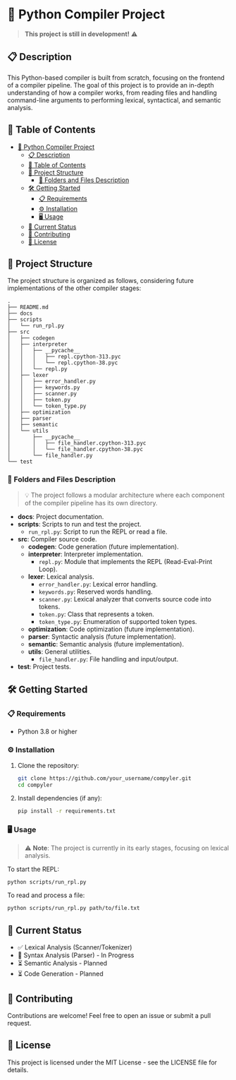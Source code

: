 # 🐍 Python Compiler Project

> **This project is still in development!** ⚠️

## 📋 Description

This Python-based compiler is built from scratch, focusing on the frontend of a compiler pipeline. The goal of this project is to provide an in-depth understanding of how a compiler works, from reading files and handling command-line arguments to performing lexical, syntactical, and semantic analysis.

## 📑 Table of Contents

- [🐍 Python Compiler Project](#-python-compiler-project)
  - [📋 Description](#-description)
  - [📑 Table of Contents](#-table-of-contents)
  - [📁 Project Structure](#-project-structure)
    - [📂 Folders and Files Description](#-folders-and-files-description)
  - [🛠️ Getting Started](#️-getting-started)
    - [📋 Requirements](#-requirements)
    - [⚙️ Installation](#️-installation)
    - [🖥️ Usage](#️-usage)
  - [🔄 Current Status](#-current-status)
  - [🤝 Contributing](#-contributing)
  - [📜 License](#-license)

## 📁 Project Structure

The project structure is organized as follows, considering future implementations of the other compiler stages:

```
.
├── README.md
├── docs
├── scripts
│   └── run_rpl.py
├── src
│   ├── codegen
│   ├── interpreter
│   │   ├── __pycache__
│   │   │   ├── repl.cpython-313.pyc
│   │   │   └── repl.cpython-38.pyc
│   │   └── repl.py
│   ├── lexer
│   │   ├── error_handler.py
│   │   ├── keywords.py
│   │   ├── scanner.py
│   │   ├── token.py
│   │   └── token_type.py
│   ├── optimization
│   ├── parser
│   ├── semantic
│   └── utils
│       ├── __pycache__
│       │   ├── file_handler.cpython-313.pyc
│       │   └── file_handler.cpython-38.pyc
│       └── file_handler.py
└── test
```

### 📂 Folders and Files Description

> 💡 The project follows a modular architecture where each component of the compiler pipeline has its own directory.

- **docs**: Project documentation.
- **scripts**: Scripts to run and test the project.
  - `run_rpl.py`: Script to run the REPL or read a file.
- **src**: Compiler source code.
  - **codegen**: Code generation (future implementation).
  - **interpreter**: Interpreter implementation.
    - `repl.py`: Module that implements the REPL (Read-Eval-Print Loop).
  - **lexer**: Lexical analysis.
    - `error_handler.py`: Lexical error handling.
    - `keywords.py`: Reserved words handling.
    - `scanner.py`: Lexical analyzer that converts source code into tokens.
    - `token.py`: Class that represents a token.
    - `token_type.py`: Enumeration of supported token types.
  - **optimization**: Code optimization (future implementation).
  - **parser**: Syntactic analysis (future implementation).
  - **semantic**: Semantic analysis (future implementation).
  - **utils**: General utilities.
    - `file_handler.py`: File handling and input/output.
- **test**: Project tests.

## 🛠️ Getting Started

### 📋 Requirements

- Python 3.8 or higher

### ⚙️ Installation

1. Clone the repository:
   ```sh
   git clone https://github.com/your_username/compyler.git
   cd compyler
   ```

2. Install dependencies (if any):
   ```sh
   pip install -r requirements.txt
   ```

### 🖥️ Usage

> ⚠️ **Note**: The project is currently in its early stages, focusing on lexical analysis.

To start the REPL:
```sh
python scripts/run_rpl.py
```

To read and process a file:
```sh
python scripts/run_rpl.py path/to/file.txt
```

## 🔄 Current Status

- ✅ Lexical Analysis (Scanner/Tokenizer)
- 🔄 Syntax Analysis (Parser) - In Progress
- ⏳ Semantic Analysis - Planned
- ⏳ Code Generation - Planned

## 🤝 Contributing

Contributions are welcome! Feel free to open an issue or submit a pull request.

## 📜 License

This project is licensed under the MIT License - see the LICENSE file for details.